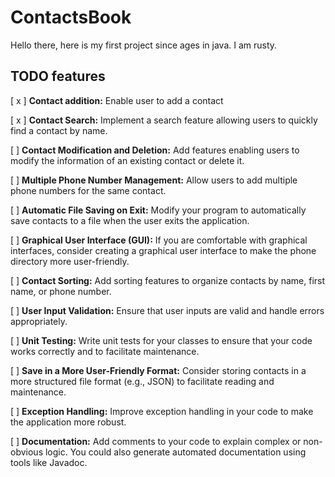 # ContactsBook

Hello there, here is my first project since ages in java. I am rusty.

## TODO features

[ x ] **Contact addition:** Enable user to add a contact

[ x ] **Contact Search:** Implement a search feature allowing users to quickly find a contact by name.

[  ] **Contact Modification and Deletion:** Add features enabling users to modify the information of an existing contact
or delete it.

[  ] **Multiple Phone Number Management:** Allow users to add multiple phone numbers for the same contact.

[  ] **Automatic File Saving on Exit:** Modify your program to automatically save contacts to a file when the user exits
the application.

[  ] **Graphical User Interface (GUI):** If you are comfortable with graphical interfaces, consider creating a graphical
user interface to make the phone directory more user-friendly.

[  ] **Contact Sorting:** Add sorting features to organize contacts by name, first name, or phone number.

[  ] **User Input Validation:** Ensure that user inputs are valid and handle errors appropriately.

[  ] **Unit Testing:** Write unit tests for your classes to ensure that your code works correctly and to facilitate
maintenance.

[  ] **Save in a More User-Friendly Format:** Consider storing contacts in a more structured file format (e.g., JSON) to
facilitate reading and maintenance.

[  ] **Exception Handling:** Improve exception handling in your code to make the application more robust.

[  ] **Documentation:** Add comments to your code to explain complex or non-obvious logic. You could also generate
automated documentation using tools like Javadoc.